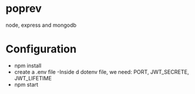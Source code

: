 # poprev
node, express and mongodb

# Configuration

- npm install
- create a .env file
-Inside d dotenv file, we need: PORT, JWT_SECRETE, JWT_LIFETIME
- npm start
